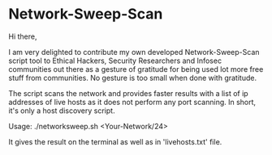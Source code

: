 # Network-Sweep-Scan
Hi there,

I am very delighted to contribute my own developed Network-Sweep-Scan script tool to Ethical Hackers, Security Researchers and Infosec communities out there as a gesture of gratitude for being used lot more free stuff from communities. No gesture is too small when done with gratitude. 

The script scans the network and provides faster results with a list of ip addresses of live hosts as it does not perform any port scanning. In short, it's only a host discovery script.


Usage: ./networksweep.sh <Your-Network/24>

It gives the result on the terminal as well as in 'livehosts.txt' file.



